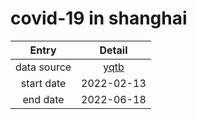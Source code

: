 # covid-19 in shanghai

| Entry | Detail |
| :-: | :-: |
| data source | [yqtb](https://wsjkw.sh.gov.cn/yqtb/index.html) |
| start date | 2022-02-13 |
| end date | 2022-06-18 |
